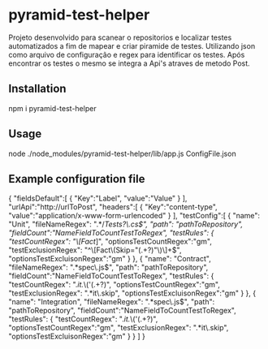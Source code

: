 # pyramid-test-helper

Projeto desenvolvido para scanear o repositorios e localizar testes automatizados a fim de mapear e criar piramide de testes. Utilizando json como arquivo de configuração e regex para identificar os testes. Após encontrar os testes o mesmo se integra a Api's atraves de metodo Post.

## Installation

npm i pyramid-test-helper

## Usage

node ./node_modules/pyramid-test-helper/lib/app.js ConfigFile.json

## Example configuration file

{
   "fieldsDefault":[
     {
      "Key":"Label",
      "value":"Value"
    }
  ],
  "urlApi":"http://urlToPost",
  "headers":[
    {
      "Key":"content-type",
      "value":"application/x-www-form-urlencoded"
    }
  ],
  "testConfig":[
    {
      "name": "Unit",
      "fileNameRegex": ".*/*Tests?\\.cs$",
      "path": "pathToRepository",
      "fieldCount":"NameFieldToCountTestToRegex",
      "testRules": {
        "testCountRegex": "\\[Fact*]",
        "optionsTestCountRegex":"gm",
        "testExclusionRegex": "^\\[Fact\\(Skip=\"(.+?)\"\\)\\]+$",
        "optionsTestExcluisonRegex":"gm"
      }
    },
    {
      "name": "Contract",
      "fileNameRegex": ".*spec\\.js$",
      "path": "pathToRepository",
      "fieldCount":"NameFieldToCountTestToRegex",
      "testRules": {
        "testCountRegex": ".*it.*\\('(.+?)",
        "optionsTestCountRegex":"gm",
        "testExclusionRegex": ".*it\\.skip",
        "optionsTestExcluisonRegex":"gm"
      }
    },
    {
      "name": "Integration",
      "fileNameRegex": ".*spec\\.js$",
      "path": "pathToRepository",
      "fieldCount":"NameFieldToCountTestToRegex",
      "testRules": {
        "testCountRegex": ".*it.*\\('(.+?)",
        "optionsTestCountRegex":"gm",
        "testExclusionRegex": ".*it\\.skip",
        "optionsTestExcluisonRegex":"gm"
      }
    }
  ]
}
